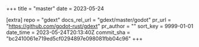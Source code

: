 +++
title = "master"
date = 2023-05-24

[extra]
repo = "gdext"
docs_rel_url = "gdext/master/godot"
pr_url = "https://github.com/godot-rust/gdext"
pr_author = ""
sort_key = 9999-01-01
date_time = 2023-05-24T20:13:40Z
commit_sha = "bc2410061e719ed5cf0294897e098081fbb04c96"
+++


